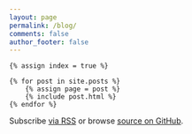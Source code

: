 ```yaml
---
layout: page
permalink: /blog/
comments: false
author_footer: false
---
```


<div>

  	{% assign index = true %}

    {% for post in site.posts %}
		{% assign page = post %}
		{% include post.html %}
    {% endfor %}

  <p class="rss-subscribe">Subscribe <a href="{{ "/feed.xml" | prepend: site.baseurl }}">via RSS</a> or browse <a href="https://github.com/{{ site.github_site_repo }}" target="_blank">source on GitHub</a>.</p>

</div>